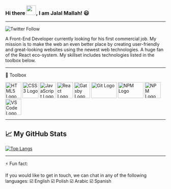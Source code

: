 ### Hi there <img src="https://raw.githubusercontent.com/MartinHeinz/MartinHeinz/master/wave.gif" width="30px">, I am Jalal Mallah! 😃

---

![Twitter Follow](https://img.shields.io/twitter/follow/jalal_mallah_?label=Follow%20me%20on%20twitter&style=social)



A Front-End Developer currently looking for his first commercial job. My mission is to make the web an even better place by creating user-friendly and great-looking websites using the newest web technologies. A huge fan of the React eco-system.
My skillset includes technologies listed in the toolbox below.

---

🧰 Toolbox 

<img src="https://cdn.worldvectorlogo.com/logos/html5.svg" alt="HTML5 Logo" width="50" height="50"/> <img src="https://cdn.worldvectorlogo.com/logos/css3.svg" alt="CSS3 Logo" width="50" height="50"/> <img src="https://cdn.worldvectorlogo.com/logos/logo-javascript.svg" alt="JavaScript Logo" width="50" height="50"/> <img src="https://cdn.worldvectorlogo.com/logos/react-2.svg" alt="React Logo" width="50" height="50"/> <img src="https://cdn.worldvectorlogo.com/logos/gatsby.svg" alt="Gatsby Logo" width="50" height="50"/> <img src="https://cdn.worldvectorlogo.com/logos/git.svg" alt="Git Logo" width="80" height="50"/> <img src="https://cdn.worldvectorlogo.com/logos/npm.svg" alt="NPM Logo" width="80" height="50"/> <img src="https://cdn.worldvectorlogo.com/logos/linux-tux-2.svg" alt="NPM Logo" width="50" height="50"/> <img src="https://cdn.worldvectorlogo.com/logos/visual-studio-code-1.svg" alt="VS Code Logo" width="50" height="50"/>

---

## &#x1f4c8; My GitHub Stats

[![Top Langs](https://github-readme-stats.vercel.app/api/top-langs/?username=JalalMallah&theme=radical)](https://github.com/anuraghazra/github-readme-stats)

---

⚡ Fun fact: 

If you would like to get in touch, we can chat in any of the following languages:
☑️ English
☑️ Polish
☑️ Arabic
☑️ Spanish


<!--
**JalalMallah/JalalMallah** is a ✨ _special_ ✨ repository because its `README.md` (this file) appears on your GitHub profile.

Here are some ideas to get you started:

- 🔭 I’m currently working on ...
- 🌱 I’m currently learning ...
- 👯 I’m looking to collaborate on ...
- 🤔 I’m looking for help with ...
- 💬 Ask me about ...
- 📫 How to reach me: ...
- 😄 Pronouns: ...
- ⚡ Fun fact: ...
-->
